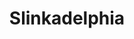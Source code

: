 ---
pid: lle16
title: Slinkadelphia
location_transcription: Girard+Frankford
coordinates: "[-75.134477476811, 39.968996760059]"
zipcode: '19125'
gen_neighborhood: River Wards
neighborhood: Fishtown,Kensington
outside_phl: 
age: '46'
age_range: 40-49
instagram: 
image_file_name: lle_16.jpg
proposal_transcription: Giant Slinky it was invented in Philly
topic: 
topic_summary: '0'
type: Other No Form
keywords_other: slinky
credit: Catherine Mouttet
image_labels: 
twitter: 
facebook: 
permalink: "/monuments/lle16/"
layout: item-page
---